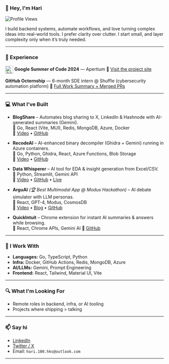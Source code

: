 ### 👋 Hey, I'm Hari
![Profile Views](https://komarev.com/ghpvc/?username=satti-hari-krishna-reddy&color=blue&style=flat)

I build backend systems, automate workflows, and love turning complex ideas into real-world tools.
I prefer clarity over clutter. I start small, and layer complexity only when it’s truly needed.

---


### 💼 Experience  

<img src="https://github.com/user-attachments/assets/8a63b456-daa2-4a92-bb2e-e3a6664f2d97" alt="GSoC" width="25" style="vertical-align: middle;"> **Google Summer of Code 2024** — Apertium 
🔗 [Visit the project site](https://summerofcode.withgoogle.com/archive/2024/projects/G8zS5pjT)

 **GitHub Octernship** — 6-month SDE intern @ Shuffle (cybersecurity automation platform) 
🔗 [Full Work Summary + Merged PRs](https://gist.github.com/satti-hari-krishna-reddy/c0ff22d6a79c2b6016bea2aa5980f4a0)

---

### 💻 What I’ve Built

- **BlogShare** – Automates blog sharing to X, LinkedIn & Hashnode with AI-generated summaries (Gemini).  
  🧠 Go, React (Vite, MUI), Redis, MongoDB, Azure, Docker  
  🔗 [Video](https://youtu.be/ifMScMTnVYY) • [GitHub](https://github.com/satti-hari-krishna-reddy/BlogShare)

- **RecodeAI** – AI-enhanced binary decompiler (Ghidra + Gemini) running in Azure containers.  
  🧠 Go, Python, Ghidra, React, Azure Functions, Blob Storage  
  🔗 [Video](https://youtu.be/KlkTiKta_hE) • [GitHub](https://github.com/satti-hari-krishna-reddy/RecodeAI)

- **Data Whisperer** – AI tool for EDA & insight generation from Excel/CSV.  
  🧠 Python, Streamlit, Gemini API  
  🔗  [Video](https://youtu.be/krPbN5fg55Y?si=OrasUxdKzSWSiEBC) • [GitHub](https://github.com/satti-hari-krishna-reddy/Data-Whisperer) • [Live](https://deepnote.com/streamlit-apps/c4547a22-bd61-4894-bbac-5bbf54d485d1)

- **ArguAI** *(🏆 Best Multimodal App @ Modus Hackathon)* – AI debate simulator with LLM personas.  
🧠 React, GPT-4, Modus, CosmosDB  
🔗 [Video](https://youtu.be/W0zLhB_xdEo) • [Blog](https://hari66.hashnode.dev/arguai-enhancing-ai-interaction-with-real-time-debates) • [GitHub](https://github.com/satti-hari-krishna-reddy/arguai) 

- **QuickIntuit** – Chrome extension for instant AI summaries & answers while browsing.  
  🧠 React, Chrome APIs, Gemini AI
  🔗 [GitHub](https://github.com/satti-hari-krishna-reddy/QuickIntuit)
---

### 🔧 I Work With

- **Languages:** Go, TypeScript, Python  
- **Infra:** Docker, GitHub Actions, Redis, MongoDB, Azure  
- **AI/LLMs:** Gemini, Prompt Engineering  
- **Frontend:** React, Tailwind, Material UI, Vite

---

### 🔍 What I'm Looking For

- Remote roles in backend, infra, or AI tooling  
- Projects where shipping > talking

---

### 📫 Say hi

- [LinkedIn](https://www.linkedin.com/in/hari-krishna-r-86659b249)
- [Twitter / X](https://x.com/66_hks)
- Email: `hari.100.hks@outlook.com`

---

